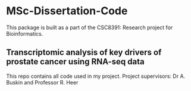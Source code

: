MSc-Dissertation-Code
========================================
This package is built as a part of the CSC8391: Research project
for Bioinformatics.

Transcriptomic analysis of key drivers of prostate cancer using RNA-seq data
----------------------
This repo contains all code used in my project.
Project supervisors: Dr A. Buskin and Professor R. Heer
